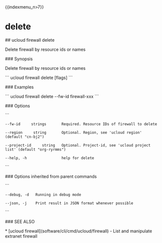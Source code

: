 {{indexmenu_n>7}}

# delete

\#\# ucloud firewall delete

Delete firewall by resource ids or names

\#\#\# Synopsis

Delete firewall by resource ids or names

\`\`\` ucloud firewall delete \[flags\] \`\`\`

\#\#\# Examples

\`\`\` ucloud firewall delete --fw-id firewall-xxx \`\`\`

\#\#\# Options

\`\`\`

``` 
--fw-id     strings       Required. Resource IDs of firewall to delete 
```

``` 
--region     string       Optional. Region, see 'ucloud region' (default "cn-bj2") 
```

``` 
--project-id     string   Optional. Project-id, see 'ucloud project list' (default "org-ryrmms") 
```

``` 
--help, -h                help for delete 
```

\`\`\`

\#\#\# Options inherited from parent commands

\`\`\`

``` 
--debug, -d   Running in debug mode 
```

``` 
--json, -j    Print result in JSON format whenever possible 
```

\`\`\`

\#\#\# SEE ALSO

\* \[ucloud firewall\](software/cli/cmd/ucloud/firewall) - List and
manipulate extranet firewall
